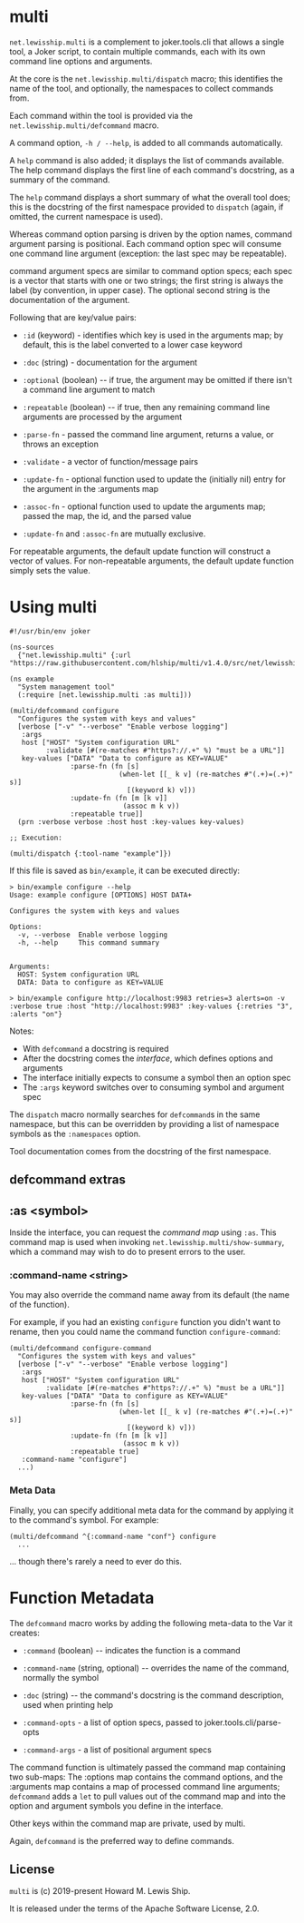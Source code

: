 # multi

`net.lewisship.multi` is a complement to joker.tools.cli that allows a single tool, a Joker script, to 
contain multiple commands, each with its own command line options and arguments.

At the core is the `net.lewisship.multi/dispatch` macro; this identifies the name of the tool, and 
optionally, the namespaces to collect commands from.

Each command within the tool is provided via the `net.lewisship.multi/defcommand` macro.

A command option, `-h / --help`, is added to all commands automatically.

A `help` command is also added; it displays the list of commands available.
The help command displays the first line of each command's docstring, as a summary
of the command.

The `help` command displays a short summary of what the overall tool does; this is the docstring
of the first namespace provided to `dispatch` (again, if omitted, the current namespace
is used).

Whereas command option parsing is driven by the option names, command argument
parsing is positional. Each command option spec will consume one command line argument
(exception: the last spec may be repeatable).

command argument specs are similar to command option specs; each spec is a vector that starts
with one or two strings; the first string is always the label (by convention,
in upper case). The optional second string is the documentation of the argument.

Following that are key/value pairs:

* `:id` (keyword) - identifies which key is used in the arguments map; by default,
this is the label converted to a lower case keyword

* `:doc` (string) - documentation for the argument

* `:optional` (boolean) -- if true, the argument may be omitted if there isn't a
    command line argument to match

* `:repeatable` (boolean) -- if true, then any remaining command line arguments are processed
by the argument

* `:parse-fn` - passed the command line argument, returns a value, or throws an exception

* `:validate` - a vector of function/message pairs

* `:update-fn` - optional function used to update the (initially nil) entry for the argument in the :arguments map
 
* `:assoc-fn` - optional function used to update the arguments map; passed the map, the id, and the parsed value

* `:update-fn` and `:assoc-fn` are mutually exclusive.

For repeatable arguments, the default update function will construct a vector of values.
For non-repeatable arguments, the default update function simply sets the value.

# Using multi

```
#!/usr/bin/env joker

(ns-sources
  {"net.lewisship.multi" {:url "https://raw.githubusercontent.com/hlship/multi/v1.4.0/src/net/lewisship/multi.joke"}})

(ns example
  "System management tool"
  (:require [net.lewisship.multi :as multi]))

(multi/defcommand configure
  "Configures the system with keys and values"
  [verbose ["-v" "--verbose" "Enable verbose logging"]
   :args
   host ["HOST" "System configuration URL"
         :validate [#(re-matches #"https?://.+" %) "must be a URL"]]
   key-values ["DATA" "Data to configure as KEY=VALUE"
               :parse-fn (fn [s]
                           (when-let [[_ k v] (re-matches #"(.+)=(.+)" s)]
                             [(keyword k) v]))
               :update-fn (fn [m [k v]]
                            (assoc m k v))
               :repeatable true]]
  (prn :verbose verbose :host host :key-values key-values)

;; Execution:

(multi/dispatch {:tool-name "example"]})
```
If this file is saved as `bin/example`, it can be executed directly:

```
> bin/example configure --help
Usage: example configure [OPTIONS] HOST DATA+

Configures the system with keys and values

Options:
  -v, --verbose  Enable verbose logging
  -h, --help     This command summary


Arguments:
  HOST: System configuration URL
  DATA: Data to configure as KEY=VALUE

> bin/example configure http://localhost:9983 retries=3 alerts=on -v
:verbose true :host "http://localhost:9983" :key-values {:retries "3", :alerts "on"}
```

Notes:
* With `defcommand` a docstring is required
* After the docstring comes the _interface_, which defines options and arguments
* The interface initially expects to consume a symbol then an option spec
* The `:args` keyword switches over to consuming symbol and argument spec

The `dispatch` macro normally searches for `defcommand`s in the same namespace, but this can be
overridden by providing a list of namespace symbols as the `:namespaces` option.

Tool documentation comes from the docstring of the first namespace.

## defcommand extras

## :as \<symbol\>

Inside the interface, you can request the _command map_ using `:as`.
This command map is used when invoking `net.lewisship.multi/show-summary`, 
which a command may wish to do to present errors to the user.

### :command-name \<string\>

You may also override the command name away from its default (the name of the function).

For example, if you had an existing `configure` function you didn't want to rename, 
then you could name the command function `configure-command`:

```
(multi/defcommand configure-command
  "Configures the system with keys and values"
  [verbose ["-v" "--verbose" "Enable verbose logging"]
   :args
   host ["HOST" "System configuration URL"
         :validate [#(re-matches #"https?://.+" %) "must be a URL"]]
   key-values ["DATA" "Data to configure as KEY=VALUE"
               :parse-fn (fn [s]
                           (when-let [[_ k v] (re-matches #"(.+)=(.+)" s)]
                             [(keyword k) v]))
               :update-fn (fn [m [k v]]
                            (assoc m k v))
               :repeatable true]
   :command-name "configure"]
  ...)
```

### Meta Data

Finally, you can specify additional meta data for the command by applying
it to the command's symbol.  For example:

```
(multi/defcommand ^{:command-name "conf"} configure
  ...
```

  ... though there's rarely a need to ever do this.

# Function Metadata

The `defcommand` macro works by adding the following meta-data to the Var it creates:

* `:command` (boolean) -- indicates the function is a command 

* `:command-name` (string, optional) -- overrides the name of the command, normally the symbol

* `:doc` (string) -- the command's docstring is the command description, used when printing help

* `:command-opts` - a list of option specs, passed to joker.tools.cli/parse-opts

* `:command-args` - a list of positional argument specs 

The command function is ultimately passed the command map containing two sub-maps:
The :options map contains the command options, and the :arguments
map contains a map of processed command line arguments;
`defcommand` adds a `let` to pull values out of the command map and into the 
option and argument symbols you define in the interface.

Other keys within the command map are private, used by multi.

Again, `defcommand` is the preferred way to define commands.

## License

`multi` is (c) 2019-present Howard M. Lewis Ship.

It is released under the terms of the Apache Software License, 2.0.